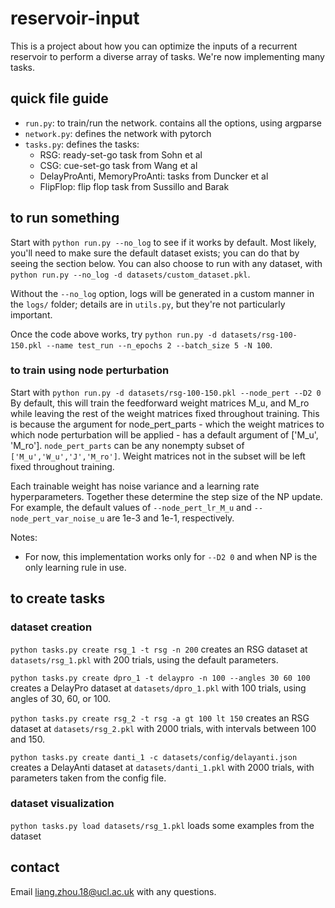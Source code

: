 # reservoir-input
This is a project about how you can optimize the inputs of a recurrent reservoir to perform a diverse array of tasks. We're now implementing many tasks.


## quick file guide
- `run.py`: to train/run the network. contains all the options, using argparse
- `network.py`: defines the network with pytorch
- `tasks.py`: defines the tasks:
    - RSG: ready-set-go task from Sohn et al
    - CSG: cue-set-go task from Wang et al
    - DelayProAnti, MemoryProAnti: tasks from Duncker et al
    - FlipFlop: flip flop task from Sussillo and Barak


## to run something
Start with `python run.py --no_log` to see if it works by default. Most likely, you'll need to make sure the default dataset exists; you can do that by seeing the section below.
You can also choose to run with any dataset, with `python run.py --no_log -d datasets/custom_dataset.pkl`.

Without the `--no_log` option, logs will be generated in a custom manner in the `logs/` folder; details are in `utils.py`, but they're not particularly important.

Once the code above works, try `python run.py -d datasets/rsg-100-150.pkl --name test_run --n_epochs 2 --batch_size 5 -N 100`.

### to train using node perturbation
Start with `python run.py -d datasets/rsg-100-150.pkl --node_pert --D2 0`
By default, this will train the feedforward weight matrices M_u, and M_ro while leaving the rest of the weight matrices fixed throughout training.
This is because the argument for node_pert_parts - which the weight matrices to which node perturbation will be applied - has a default argument of ['M_u', 'M_ro'].
`node_pert_parts` can be any nonempty subset of `['M_u','W_u','J','M_ro']`. Weight matrices not in the subset will be left fixed throughout training.

Each trainable weight has noise variance and a learning rate hyperparameters. Together these determine the step size of the NP update.
For example, the default values of `--node_pert_lr_M_u` and `--node_pert_var_noise_u` are 1e-3 and 1e-1, respectively.

Notes: 
- For now, this implementation works only for `--D2 0` and when NP is the only learning rule in use.




## to create tasks
### dataset creation
`python tasks.py create rsg_1 -t rsg -n 200` creates an RSG dataset at `datasets/rsg_1.pkl` with 200 trials, using the default parameters.

`python tasks.py create dpro_1 -t delaypro -n 100 --angles 30 60 100` creates a DelayPro dataset at `datasets/dpro_1.pkl` with 100 trials, using angles of 30, 60, or 100.

`python tasks.py create rsg_2 -t rsg -a gt 100 lt 150`
creates an RSG dataset at `datasets/rsg_2.pkl` with 2000 trials, with intervals between 100 and 150.

`python tasks.py create danti_1 -c datasets/config/delayanti.json` creates a DelayAnti dataset at `datasets/danti_1.pkl` with 2000 trials, with parameters taken from the config file.

### dataset visualization
`python tasks.py load datasets/rsg_1.pkl` loads some examples from the dataset


## contact
Email <liang.zhou.18@ucl.ac.uk> with any questions.